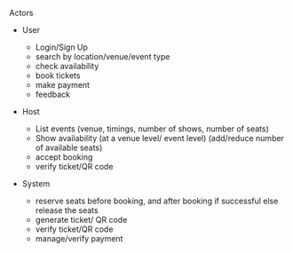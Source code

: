 Actors
- User
  -  Login/Sign Up
  -  search by location/venue/event type
  -  check availability
  -  book tickets
  -  make payment
  -  feedback

- Host
  - List events (venue, timings, number of shows, number of seats)
  - Show availability (at a venue level/ event level) (add/reduce number of available seats)
  - accept booking
  - verify ticket/QR code
  
- System
  - reserve seats before booking, and after booking if successful else release the seats
  - generate ticket/ QR code
  - verify ticket/QR code
  - manage/verify payment
